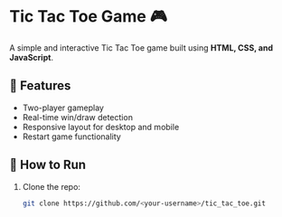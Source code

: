 # Tic Tac Toe Game 🎮

A simple and interactive Tic Tac Toe game built using **HTML, CSS, and JavaScript**.

## 🧠 Features
- Two-player gameplay
- Real-time win/draw detection
- Responsive layout for desktop and mobile
- Restart game functionality

## 🚀 How to Run
1. Clone the repo:
   ```bash
   git clone https://github.com/<your-username>/tic_tac_toe.git
